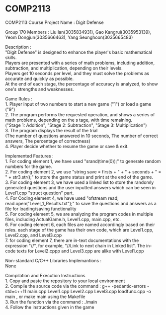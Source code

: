 # COMP2113

COMP2113 Course Project Name : Digit Defense <br>

Group 170 Members : Liu Ian(3035834931), Gao Kangrui(3035953139), Yeom Dongjun(3035666463), Yang Seunghoon(3035665483) <br>

Description : <br>
    "Digit Defense" is designed to enhance the player's basic mathematical skills. <br>
    Players are presented with a series of math problems, including addition, subtraction, and multiplication, depending on their levels. <br>
    Players get 10 seconds per level, and they must solve the problems as accurate and quickly as possible. <br>
    At the end of each stage, the percentage of accuracy is analyzed, to show one's strengths and weaknesses. <br>

Game Rules : <br>
    1. Player input of two numbers to start a new game ("1") or load a game ("9") <br>
    2. The program performs the requested operation, and shows a series of math problems, depending on the s tage, with time remaining. <br>
       ("Stage 1: Addition", "Stage 2: Subtraction", "Stage 3: Multiplication") <br>
    3. The program displays the result of the trial <br>
       (The number of questions answered in 10 seconds, The number of correct answers, The percentage of correctness) <br>
    4. Player decide whether to resume the game or save & exit. <br>

Implemented Features : <br>
    1. For coding element 1, we have used "srand(time(0));" to generate random numbers for the game. <br>
    2. For coding element 2, we use "string save = firsts + " + " + seconds + " = " + str3.str();" to store the game status and print at the end of the game. <br>
    3. For coding element 3, we have used a linked list to store the randomly generated questions and the user inputted answers which can be seen in Level1.cpp "struct question" part. <br>
    4. For Coding element 4, we have used "ofstream read; read.open("Level_1_Results.txt");" to save the questions and answers as a file for loading/saving functionality <br>
    5. For coding element 5, we are analyzing the program codes in multiple files, including ActualGame.h, Level1.cpp, main.cpp, etc. <br>
    6. For coding element 6, each files are named accordingly based on their roles. each stage of the game has their own code, which are Level1.cpp, Level2.cpp, and Level3.cpp <br>
    7. for coding element 7, there are in-text documentations with the expression "//", for example, "//Link to next chain in Linked list".  The in-code texts for Level2.cppp and Level3.cpp are alike with Level1.cpp <br>

Non-standard C/C++ Libraries Implemantions : <br>
    None <br>

Compilation and Execution Instructions <br>
    1. Copy and paste the repository to your local environment <br>
    2. Complie the source code via the command : g++ -pedantic-errors -std=c++11 main.cpp Level1.cpp Level2.cpp Level3.cpp loadfunc.cpp  -o main
       , or make main using the Makefile <br>
    3. Run the function via the command : ./main <br>
    4. Follow the instructions given in the game <br>
